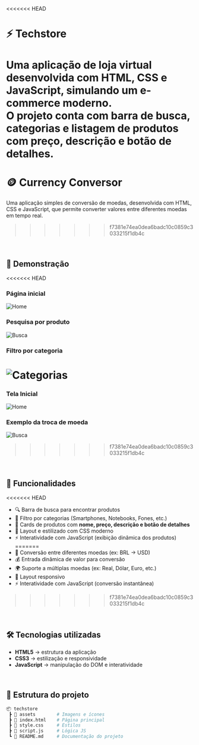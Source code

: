 <<<<<<< HEAD
# ⚡ Techstore

Uma aplicação de loja virtual desenvolvida com **HTML, CSS e JavaScript**, simulando um e-commerce moderno.  
O projeto conta com barra de busca, categorias e listagem de produtos com preço, descrição e botão de detalhes.
=======
# 🪙 Currency Conversor

Uma aplicação simples de conversão de moedas, desenvolvida com HTML, CSS e JavaScript, que permite converter valores entre diferentes moedas em tempo real.
>>>>>>> f7381e74ea0dea6badc10c0859c3033215f1db4c

<br>

## 📸 Demonstração

<<<<<<< HEAD
### Página inicial
![Home](./assets/home.png)

### Pesquisa por produto
![Busca](./assets/search.png)

### Filtro por categoria
![Categorias](./assets/categories.png)
=======
### Tela Inicial
![Home](./assets/homepage.png)

### Exemplo da troca de moeda
![Busca](./assets/coin.png)
>>>>>>> f7381e74ea0dea6badc10c0859c3033215f1db4c

<br>

## 🚀 Funcionalidades

<<<<<<< HEAD
- 🔍 Barra de busca para encontrar produtos
- 📱 Filtro por categorias (Smartphones, Notebooks, Fones, etc.)
- 🛒 Cards de produtos com **nome, preço, descrição e botão de detalhes**
- 🎨 Layout e estilizado com CSS moderno
- ⚡ Interatividade com JavaScript (exibição dinâmica dos produtos)
=======
- 🔄 Conversão entre diferentes moedas (ex: BRL → USD)
- 💰 Entrada dinâmica de valor para conversão
- 🌍 Suporte a múltiplas moedas (ex: Real, Dólar, Euro, etc.)
- 📱 Layout responsivo
- ⚡ Interatividade com JavaScript (conversão instantânea)
>>>>>>> f7381e74ea0dea6badc10c0859c3033215f1db4c

 <br>

 ## 🛠️ Tecnologias utilizadas

- **HTML5** → estrutura da aplicação  
- **CSS3** → estilização e responsividade  
- **JavaScript** → manipulação do DOM e interatividade

<br>

## 📂 Estrutura do projeto

```bash
📦 techstore
 ┣ 📂 assets        # Imagens e ícones
 ┣ 📜 index.html    # Página principal
 ┣ 📜 style.css     # Estilos
 ┣ 📜 script.js     # Lógica JS
 ┗ 📜 README.md     # Documentação do projeto

